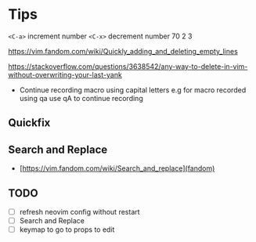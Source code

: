# Tips

`<C-a>` increment number
`<C-x>` decrement number
70
2
3

<https://vim.fandom.com/wiki/Quickly_adding_and_deleting_empty_lines>

<https://stackoverflow.com/questions/3638542/any-way-to-delete-in-vim-without-overwriting-your-last-yank>

- Continue recording macro using capital letters
  e.g for macro recorded using qa use qA to continue recording

## Quickfix

## Search and Replace

- [https://vim.fandom.com/wiki/Search_and_replace](fandom)

## TODO

- [ ] refresh neovim config without restart
- [ ] Search and Replace
- [ ] keymap to go to props to edit
